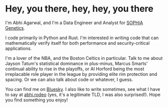 # Hey, you there, hey, hey, you there

I'm Abhi Agarwal, and I'm a Data Engineer and Analyst for [SOPHiA Genetics](https://www.sophiagenetics.com/).

I code primarily in Python and Rust. I'm interested in writing code that can mathematically verify itself for both performance and security-critical applications.   

I'm a lover of the NBA, and the Boston Celtics in particular. Talk to me about Jayson Tatum's statistical dominance in plus-minus, Marcus Smarts' continual ability to rise in the playoffs, or Al Horford being the most irreplacable role player in the league by providing elite rim protection and spacing. Or we can also talk about code or whatever, I guess.

You can find me on [Bluesky](https://staging.bsky.app/profile/abhi.rodeo). I also like to write sometimes, see what I have to say at [abhi.rodeo](https://abhi.rodeo) (yes, it's a legitimate TLD, I was also surprised!). Hope you find something you enjoy! 

